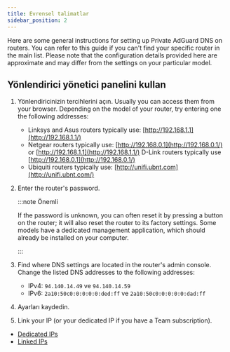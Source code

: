 ```yaml
---
title: Evrensel talimatlar
sidebar_position: 2
---
```


Here are some general instructions for setting up Private AdGuard DNS on routers. You can refer to this guide if you can't find your specific router in the main list. Please note that the configuration details provided here are approximate and may differ from the settings on your particular model.

## Yönlendirici yönetici panelini kullan

1. Yönlendiricinizin tercihlerini açın. Usually you can access them from your browser. Depending on the model of your router, try entering one the following addresses:
   - Linksys and Asus routers typically use: [http://192.168.1.1](http://192.168.1.1/)
   - Netgear routers typically use: [http://192.168.0.1](http://192.168.0.1/) or [http://192.168.1.1](http://192.168.1.1/) D-Link routers typically use [http://192.168.0.1](http://192.168.0.1/)
   - Ubiquiti routers typically use: [http://unifi.ubnt.com](http://unifi.ubnt.com/)

2. Enter the router's password.

   :::note Önemli

   If the password is unknown, you can often reset it by pressing a button on the router; it will also reset the router to its factory settings. Some models have a dedicated management application, which should already be installed on your computer.

   :::

3. Find where DNS settings are located in the router's admin console. Change the listed DNS addresses to the following addresses:
   - IPv4: `94.140.14.49` ve `94.140.14.59`
   - IPv6: `2a10:50c0:0:0:0:0:ded:ff` ve `2a10:50c0:0:0:0:0:dad:ff`

4. Ayarları kaydedin.

5. Link your IP (or your dedicated IP if you have a Team subscription).

- [Dedicated IPs](/private-dns/connect-devices/other-options/dedicated-ip.md)
- [Linked IPs](/private-dns/connect-devices/other-options/linked-ip.md)
